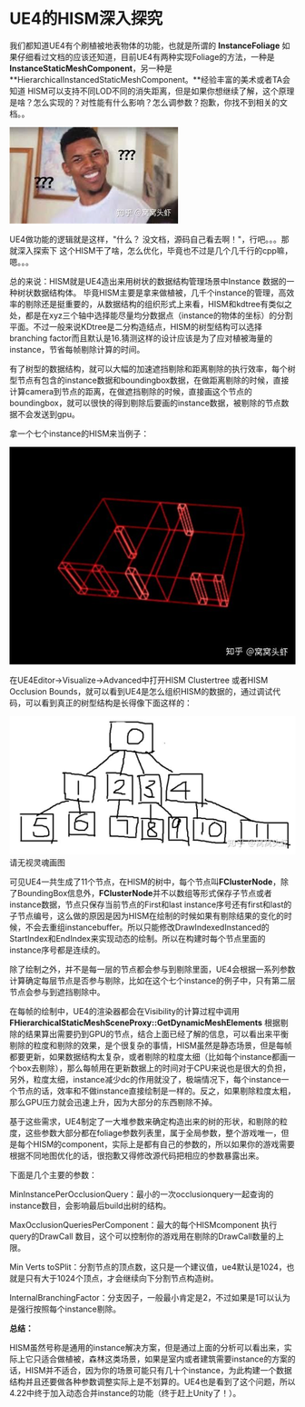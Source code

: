 # UE4的HISM深入探究

 我们都知道UE4有个刷植被地表物体的功能，也就是所谓的 **InstanceFoliage** 如果仔细看过文档的应该还知道，目前UE4有两种实现Foliage的方法，一种是**InstanceStaticMeshComponent**，另一种是**HierarchicalInstancedStaticMeshComponent。**经验丰富的美术或者TA会知道 HISM可以支持不同LOD不同的消失距离，但是如果你想继续了解，这个原理是啥？怎么实现的？对性能有什么影响？怎么调参数？抱歉，你找不到相关的文档。。

![img](HISM_Info_Zhihu.assets/v2-095f3e92b861255b75ba49bd360aec01_hd.jpg)

UE4做功能的逻辑就是这样，"什么？ 没文档，源码自己看去啊！"，行吧。。。那就深入探索下 这个HISM干了啥，怎么优化，毕竟也不过是几个几千行的cpp嘛，嗯。。。

总的来说：HISM就是UE4造出来用树状的数据结构管理场景中Instance  数据的一种树状数据结构体。  毕竟HISM主要是拿来做植被，几千个instance的管理，高效率的剔除还是挺重要的，从数据结构的组织形式上来看，HISM和kdtree有类似之处，都是在xyz三个轴中选择能尽量均分数据点（instance的物体的坐标）的分割平面。不过一般来说KDtree是二分构造结点，HISM的树型结构可以选择branching  factor而且默认是16.猜测这样的设计应该是为了应对植被海量的instance，节省每帧剔除计算的时间。

有了树型的数据结构，就可以大幅的加速遮挡剔除和距离剔除的执行效率，每个树型节点有包含的instance数据和boundingbox数据，在做距离剔除的时候，直接计算camera到节点的距离，在做遮挡剔除的时候，直接画这个节点的boundingbox，就可以很快的得到剔除后要画的instance数据，被剔除的节点数据不会发送到gpu。

拿一个七个instance的HISM来当例子：

![img](HISM_Info_Zhihu.assets/v2-81540595a5022d55430eaf823d7b9025_hd.jpg)

在UE4Editor->Visualize->Advanced中打开HISM  Clustertree 或者HISM Occlusion  Bounds，就可以看到UE4是怎么组织HISM的数据的，通过调试代码，可以看到真正的树型结构是长得像下面这样的：

![img](HISM_Info_Zhihu.assets/v2-5f4efd48f7d3f5d22a0f4851efeb67c1_hd.jpg)请无视灵魂画图

可见UE4一共生成了11个节点，在HISM的树中，每个节点叫**FClusterNode**，除了BoundingBox信息外，**FClusterNode**并不以数组等形式保存子节点或者instance数据，节点只保存当前节点的First和last   instance序号还有first和last的子节点编号，这么做的原因是因为HISM在绘制的时候如果有剔除结果的变化的时候，不会去重组instancebuffer。所以只能修改DrawIndexedInstanced的StartIndex和EndIndex来实现动态的绘制。所以在构建时每个节点里面的instance序号都是连续的。

除了绘制之外，并不是每一层的节点都会参与到剔除里面，UE4会根据一系列参数计算确定每层节点是否参与剔除，比如在这个七个instance的例子中，只有第二层节点会参与到遮挡剔除中。

在每帧的绘制中，UE4的渲染器都会在Visibility的计算过程中调用**FHierarchicalStaticMeshSceneProxy::GetDynamicMeshElements**  根据剔除的结果算出需要扔到GPU的节点，结合上面已经了解的信息，可以看出来平衡剔除的粒度和剔除的效果，是个很复杂的事情，HISM虽然是静态场景，但是每帧都要更新，如果数据结构太复杂，或者剔除的粒度太细（比如每个instance都画一个box去剔除），那么每帧用在更新数据上的时间对于CPU来说也是很大的负担，另外，粒度太细，instance减少dc的作用就没了，极端情况下，每个instance一个节点的话，效率和不做instance直接绘制是一样的。反之，如果剔除粒度太粗，那么GPU压力就会迅速上升，因为大部分的东西剔除不掉。

基于这些需求，UE4制定了一大堆参数来确定构造出来的树的形状，和剔除的粒度，这些参数大部分都在foliage参数列表里，属于全局参数，整个游戏唯一，但是每个HISM的component，实际上是都有自己的参数的，所以如果你的游戏需要根据不同地图优化的话，很抱歉又得修改源代码把相应的参数暴露出来。

下面是几个主要的参数：

MinInstancePerOcclusionQuery：最小的一次occlusionquery一起查询的instance数目，会影响最后build出树的结构。

MaxOcclusionQueriesPerComponent：最大的每个HISMcomponent 执行query的DrawCall 数目，这个可以控制你的游戏用在剔除的DrawCall数量的上限。

Min Verts toSPlit：分割节点的顶点数，这只是一个建议值，ue4默认是1024，也就是只有大于1024个顶点，才会继续向下分割节点构造树。

InternalBranchingFactor：分支因子，一般最小肯定是2，不过如果是1可以认为是强行按照每个instance剔除。



**总结：**

HISM虽然号称是通用的instance解决方案，但是通过上面的分析可以看出来，实际上它只适合做植被，森林这类场景，如果是室内或者建筑需要instance的方案的话，HISM并不适合，因为你的场景可能只有几十个instance，为此构建一个数据结构并且还要做各种参数调整实际上是不划算的。UE4也是看到了这个问题，所以4.22中终于加入动态合并instance的功能（终于赶上Unity了！）。